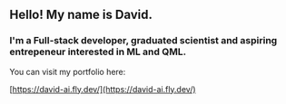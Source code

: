 ## Hello! My name is David.

### I'm a Full-stack developer, graduated scientist and aspiring entrepeneur interested in ML and QML.

You can visit my portfolio here:

[https://david-ai.fly.dev/](https://david-ai.fly.dev/)
